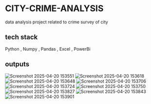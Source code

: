 # CITY-CRIME-ANALYSIS
data analysis project related to crime survey of city 

## tech stack 

Python , Numpy , Pandas , Excel , PowerBi

## outputs

![Screenshot 2025-04-20 153551](https://github.com/user-attachments/assets/48221c32-6bac-41f1-bfa7-63a058a24aef)
![Screenshot 2025-04-20 153618](https://github.com/user-attachments/assets/d7ad8ec8-c256-48bb-a23b-90a6eb7f911f)
![Screenshot 2025-04-20 153648](https://github.com/user-attachments/assets/c5c8c2b5-c862-43a4-9f6b-758aa5b22008)
![Screenshot 2025-04-20 153706](https://github.com/user-attachments/assets/2353f203-b8fa-4cd9-b05d-534feab89a4d)
![Screenshot 2025-04-20 153724](https://github.com/user-attachments/assets/05e6e0bd-ea91-434b-bdd7-878129ce4a97)
![Screenshot 2025-04-20 153750](https://github.com/user-attachments/assets/93cdce26-6a13-4d82-9284-986f94490fd1)
![Screenshot 2025-04-20 153827](https://github.com/user-attachments/assets/b43dc543-e0a5-4e63-bf9b-d6222714b8f4)
![Screenshot 2025-04-20 153843](https://github.com/user-attachments/assets/001cb495-73bd-4cce-8d8a-affb548956c5)
![Screenshot 2025-04-20 153901](https://github.com/user-attachments/assets/16ba38f2-3e2c-47f8-9f44-b1d05d7c0897)
